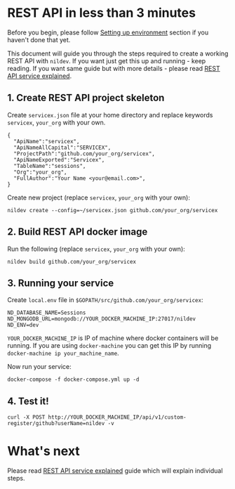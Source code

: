 # REST API in less than 3 minutes

Before you begin, please follow [Setting up environment](setting_up_environment.md) section if you haven't done that yet.

This document will guide you through the steps required to create a working REST API with `nildev`. If you want just get this up and running - keep reading. If you want same guide but with more details - please read [REST API service explained](rest_api_service_explained.md).

## 1. Create REST API project skeleton

Create `servicex.json` file at your home directory and replace keywords `servicex`, `your_org` with your own.
```
{
  "ApiName":"servicex",
  "ApiNameAllCapital":"SERVICEX",
  "ProjectPath":"github.com/your_org/servicex",
  "ApiNameExported":"Servicex",
  "TableName":"sessions",
  "Org":"your_org",
  "FullAuthor":"Your Name <your@email.com>",
}
```

Create new project (replace `servicex`, `your_org` with your own):

```
nildev create --config=~/servicex.json github.com/your_org/servicex
```

## 2. Build REST API docker image

Run the following (replace `servicex`, `your_org` with your own):

```
nildev build github.com/your_org/servicex
```

## 3. Running your service

Create `local.env` file in `$GOPATH/src/github.com/your_org/servicex`:

```
ND_DATABASE_NAME=Sessions
ND_MONGODB_URL=mongodb://YOUR_DOCKER_MACHINE_IP:27017/nildev
ND_ENV=dev
```

`YOUR_DOCKER_MACHINE_IP` is IP of machine where docker containers will be running. If you are using `docker-machine` you can get this IP by running `docker-machine ip your_machine_name`.

Now run your service:
```
docker-compose -f docker-compose.yml up -d
```

## 4. Test it!

```
curl -X POST http://YOUR_DOCKER_MACHINE_IP/api/v1/custom-register/github?userName=nildev -v
```

# What's next

Please read [REST API service explained](rest_api_service_explained.md) guide which will explain individual steps.
